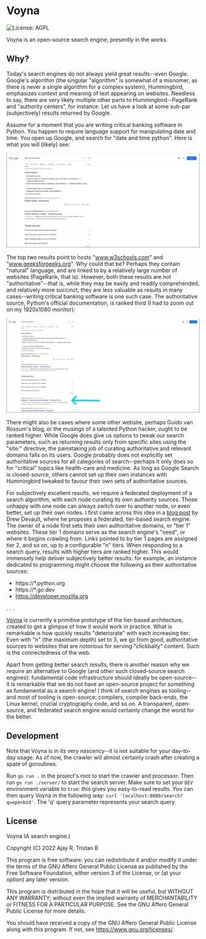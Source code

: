 # Voyna

![License: AGPL](https://img.shields.io/badge/license-AGPL-%233897f0)

Voyna is an open-source search engine, presently in the works.

## Why?

Today's search engines do not always yield great results--even Google. Google's algorithm (the singular "algorithm" is somewhat of a misnomer, as there is never a single algorithm for a complex system), Hummingbird, emphasizes context and meaning of text appearing on websites. Needless to say, there are very likely multiple other parts to Hummingbird--PageRank and "authority centers", for instance. Let us have a look at some sub-par (subjectively) results returned by Google.

Assume for a moment that you are writing critical banking software in Python. You happen to require language support for manipulating date and time. You open up Google, and search for "date and time python". Here is what you will (likely) see:

![google-date-and-time-python](/docs/images/google-date-and-time-python.jpeg)

The top two results point to hosts "www.w3schools.com" and "www.geeksforgeeks.org". Why could that be? Perhaps they contain "natural" language, and are linked to by a relatively large number of websites (PageRank, that is). However, both these results are not "authoritative"--that is, while they may be easily and readily comprehended, and relatively more succinct, they are less valuable as results in many cases--writing critical banking software is one such case.  The authoritative source, Python's official documentation, is ranked third (I had to zoom out on my 1920x1080 monitor):

![google-date-and-time-python-zoomed-out](/docs/images/google-date-and-time-python-zoomed-out.jpeg)

There might also be cases where some other website, perhaps Guido van Rossum's blog, or the musings of a talented Python hacker, ought to be ranked higher. While Google does give us options to tweak our search parameters, such as returning results only from specific sites using the "site:" directive, the painstaking job of curating authoritative and relevant domains falls on its users. Google probably does not explicitly set authoritative sources for all categories of search--perhaps it only does so for "critical" topics like health-care and medicine. As long as Google Search is closed-source, others cannot set up their own instances with Hummingbird tweaked to favour their own sets of authoritative sources.

For subjectively excellent results, we require a federated deployment of a search algorithm, with each node curating its own authority sources. Those unhappy with one node can always switch over to another node, or even better, set up their own nodes. I first came across this idea in a [blog post](https://drewdevault.com/2020/11/17/Better-than-DuckDuckGo.html) by Drew Devault, where he proposes a federated, tier-based search engine. The owner of a node first sets their own authoritative domains, or "tier 1" websites. These tier 1 domains serve as the search engine's "seed", or where it begins crawling from. Links pointed to by tier 1 pages are assigned tier 2, and so on, up to a configurable "n" tiers. When responding to a search query, results with higher tiers are ranked higher. This would immensely help deliver subjectively better results: for example, an instance dedicated to programming might choose the following as their authoritative sources:

* https://*.python.org
* https://*.go.dev
* https://developer.mozilla.org

. . .

[Voyna](https://codeberg.org/voyna/voyna) is currently a primitive prototype of the tier-based architecture, created to get a glimpse of how it would work in practice. What is remarkable is how quickly results "deteriorate" with each increasing tier. Even with "n" (the maximum depth) set to 3, we go from good, authoritative sources to websites that are notorious for serving "clickbaity" content. Such is the connectedness of the web.

Apart from getting better search results, there is another reason why we require an alternative to Google (and other such closed-source search engines): fundamental code infrastructure should ideally be open-source--it is remarkable that we do not have an open-source project for something as fundamental as a search engine! I think of search engines as tooling--and most of tooling is open-source: compilers, compiler back-ends, the Linux kernel, crucial cryptography code, and so on. A transparent, open-source, and federated search engine would certainly change the world for the better.

## Development

Note that Voyna is in its very nascency--it is not suitable for your day-to-day
usage. As of now, the crawler will almost certainly crash after creating a spate
of goroutines.

Run `go run .` in the project's root to start the crawler and processor. Then
run `go run ./server/` to start the search server. Make sure to set your `DEV`
environment variable to `true`: this gives you easy-to-read results. You can
then query Voyna in the following way: `curl 'localhost:8080/search?q=openbsd'`.
The 'q' query parameter represents your search query.

## License

Voyna (A search engine.)

Copyright (C) 2022 Ajay R, Tristan B

This program is free software: you can redistribute it and/or modify it under
the terms of the GNU Affero General Public License as published by the Free
Software Foundation, either version 3 of the License, or (at your option) any
later version.

This program is distributed in the hope that it will be useful, but WITHOUT ANY
WARRANTY; without even the implied warranty of MERCHANTABILITY or FITNESS FOR A
PARTICULAR PURPOSE.  See the GNU Affero General Public License for more details.

You should have received a copy of the GNU Affero General Public License along
with this program.  If not, see <https://www.gnu.org/licenses/>.
